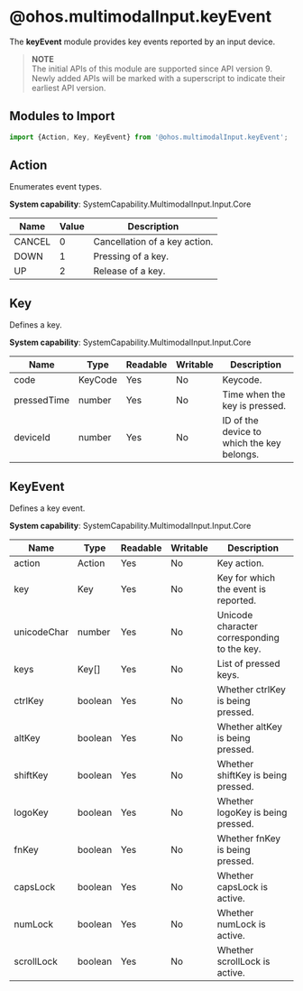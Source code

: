 # @ohos.multimodalInput.keyEvent

The **keyEvent** module provides key events reported by an input device.

> **NOTE**<br>
> The initial APIs of this module are supported since API version 9. Newly added APIs will be marked with a superscript to indicate their earliest API version.

## Modules to Import

```js
import {Action, Key, KeyEvent} from '@ohos.multimodalInput.keyEvent';
```

## Action

Enumerates event types.

**System capability**: SystemCapability.MultimodalInput.Input.Core

| Name  | Value | Description    |
| ------ | ------- | -------- |
| CANCEL | 0    |  Cancellation of a key action.|
| DOWN   | 1    | Pressing of a key.|
| UP     | 2    | Release of a key.|

## Key

Defines a key.

**System capability**: SystemCapability.MultimodalInput.Input.Core

| Name       | Type| Readable| Writable| Description          |
| ----------- | -------- | ---- | ---- | -------------- |
| code        | KeyCode  | Yes  | No  | Keycode.        |
| pressedTime | number   | Yes  | No  | Time when the key is pressed.|
| deviceId    | number   | Yes  | No  | ID of the device to which the key belongs.  |

## KeyEvent

Defines a key event.

**System capability**: SystemCapability.MultimodalInput.Input.Core

| Name       | Type| Readable| Writable| Description                          |
| ----------- | -------- | ---- | ---- | ------------------------------ |
| action      | Action   | Yes  | No  | Key action.                      |
| key         | Key      | Yes  | No  | Key for which the event is reported.            |
| unicodeChar | number   | Yes  | No  | Unicode character corresponding to the key.         |
| keys        | Key[]    | Yes  | No  | List of pressed keys.    |
| ctrlKey     | boolean  | Yes  | No  | Whether ctrlKey is being pressed.   |
| altKey      | boolean  | Yes  | No  | Whether altKey is being pressed.    |
| shiftKey    | boolean  | Yes  | No  | Whether shiftKey is being pressed.  |
| logoKey     | boolean  | Yes  | No  | Whether logoKey is being pressed.   |
| fnKey       | boolean  | Yes  | No  | Whether fnKey is being pressed.     |
| capsLock    | boolean  | Yes  | No  | Whether capsLock is active.  |
| numLock     | boolean  | Yes  | No  | Whether numLock is active.   |
| scrollLock  | boolean  | Yes  | No  | Whether scrollLock is active.|
